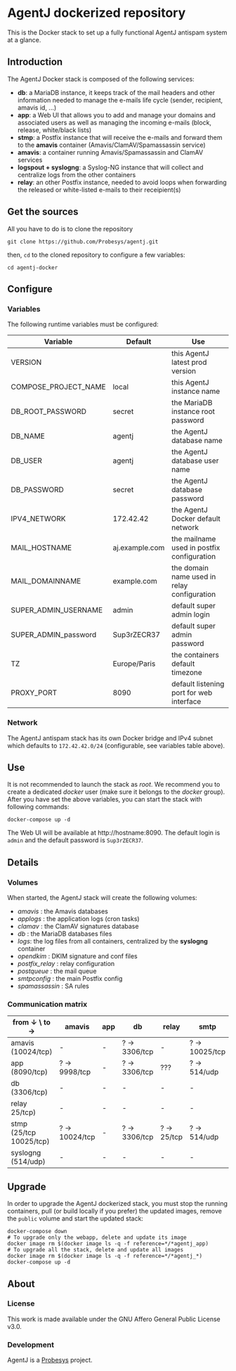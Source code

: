 # AgentJ dockerized repository

 This is the Docker stack to set up a fully functional AgentJ antispam system at a glance.

## Introduction

The AgentJ Docker stack is composed of the following services:

- **db**: a MariaDB instance, it keeps track of the mail headers and other information needed to manage the e-mails life cycle (sender, recipient, amavis id, ...)
- **app**: a Web UI that allows you to add and manage your domains and associated users as well as managing the incoming e-mails (block, release, white/black lists)
- **stmp**: a Postfix instance that will receive the e-mails and forward them to the **amavis** container (Amavis/ClamAV/Spamassassin service)
- **amavis**: a container running Amavis/Spamassassin and ClamAV services
- **logspout + syslogng**: a Syslog-NG instance that will collect and centralize logs from the other containers
- **relay**: an other Postfix instance, needed to avoid loops when forwarding the released or white-listed e-mails to their receipient(s)

## Get the sources

All you have to do is to clone the repository

    git clone https://github.com/Probesys/agentj.git

then, `cd` to the cloned repository to configure a few variables:

    cd agentj-docker

## Configure

### Variables

The following runtime variables must be configured:

| Variable             | Default        | Use                                         |
|----------------------|----------------|---------------------------------------------|
| VERSION              |                | this AgentJ latest prod version             |
| COMPOSE_PROJECT_NAME | local          | this AgentJ instance name                   |
| DB_ROOT_PASSWORD     | secret         | the MariaDB instance root password          |
| DB_NAME              | agentj         | the AgentJ database name                    |
| DB_USER              | agentj         | the AgentJ database user name               |
| DB_PASSWORD          | secret         | the AgentJ database password                |
| IPV4_NETWORK         | 172.42.42      | the AgentJ Docker default network           |
| MAIL_HOSTNAME        | aj.example.com | the mailname used in postfix configuration  |
| MAIL_DOMAINNAME      | example.com    | the domain name used in relay configuration |
| SUPER_ADMIN_USERNAME | admin          | default super admin login                   |
| SUPER_ADMIN_password | Sup3rZECR37    | default super admin password                |
| TZ                   | Europe/Paris   | the containers default timezone             |
| PROXY_PORT           | 8090           | default listening port for web interface    |


### Network

The AgentJ antispam stack has its own Docker bridge and IPv4 subnet which defaults to `172.42.42.0/24` (configurable, see variables table above).

## Use

It is not recommended to launch the stack as *root*. We recommend you to create a dedicated *docker* user (make sure it belongs to the *docker* group).
After you have set the above variables, you can start the stack with following commands:

    docker-compose up -d

The Web UI will be available at http://hostname:8090.
The default login is `admin` and the default password is `Sup3rZECR37`.

## Details

### Volumes

When started, the AgentJ stack will create the following volumes:

- *amavis* : the Amavis databases
- *applogs* : the application logs (cron tasks)
- *clamav* : the ClamAV signatures database
- *db* : the MariaDB databases files
- *logs*: the log files from all containers, centralized by the **syslogng** container
- *opendkim* : DKIM signature and conf files
- *postfix_relay* : relay configuration
- *postqueue* : the mail queue
- *smtpconfig* : the main Postfix config
- *spamassassin* : SA rules

### Communication matrix

| from ↓ \ to →           | amavis        | app          | db           | relay      | smtp          | syslog      |
|-------------------------|---------------|--------------|--------------|------------|---------------|-------------|
| amavis (10024/tcp)      | -             | -            | ? → 3306/tcp | -          | ? → 10025/tcp | ? → 514/udp |
| app (8090/tcp)          | ? → 9998/tcp  | -            | ? → 3306/tcp | ???        | ? → 514/udp   | -           |
| db (3306/tcp)           | -             | -            | -            | -          | -             | ? → 514/udp |
| relay 25/tcp)           | -             | -            | -            | -          | -             | ? → 514/udp |
| stmp (25/tcp 10025/tcp) | ? → 10024/tcp | -            | ? → 3306/tcp | ? → 25/tcp | ? → 514/udp   | -           |
| syslogng (514/udp)      | -             | -            | -            | -          | -             | ? → 514/udp |

## Upgrade

In order to upgrade the AgentJ dockerized stack, you must stop the running containers, pull (or build locally if you prefer) the updated images, remove the `public` volume and start the updated stack:

    docker-compose down
    # To upgrade only the webapp, delete and update its image
    docker image rm $(docker image ls -q -f reference=*/*agentj_app)
    # To upgrade all the stack, delete and update all images
    docker image rm $(docker image ls -q -f reference=*/*agentj_*)
    docker-compose up -d

## About

### License

This work is made available under the GNU Affero General Public License v3.0.

### Development

AgentJ is a [Probesys](https://www.probesys.com) project.
